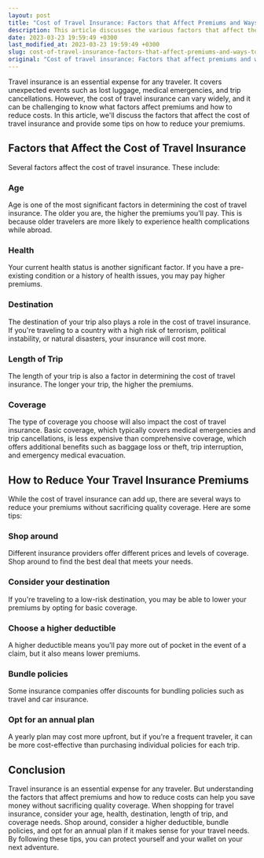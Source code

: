 ```yaml
---
layout: post
title: "Cost of Travel Insurance: Factors that Affect Premiums and Ways to Reduce Costs"
description: This article discusses the various factors that affect the cost of travel insurance and provides tips on how to reduce premiums.
date: 2023-03-23 19:59:49 +0300
last_modified_at: 2023-03-23 19:59:49 +0300
slug: cost-of-travel-insurance-factors-that-affect-premiums-and-ways-to-reduce-costs
original: "Cost of travel insurance: Factors that affect premiums and ways to reduce costs."
---
```

Travel insurance is an essential expense for any traveler. It covers unexpected events such as lost luggage, medical emergencies, and trip cancellations. However, the cost of travel insurance can vary widely, and it can be challenging to know what factors affect premiums and how to reduce costs. In this article, we'll discuss the factors that affect the cost of travel insurance and provide some tips on how to reduce your premiums.

## Factors that Affect the Cost of Travel Insurance

Several factors affect the cost of travel insurance. These include:

### Age

Age is one of the most significant factors in determining the cost of travel insurance. The older you are, the higher the premiums you'll pay. This is because older travelers are more likely to experience health complications while abroad.

### Health

Your current health status is another significant factor. If you have a pre-existing condition or a history of health issues, you may pay higher premiums.

### Destination

The destination of your trip also plays a role in the cost of travel insurance. If you're traveling to a country with a high risk of terrorism, political instability, or natural disasters, your insurance will cost more.

### Length of Trip

The length of your trip is also a factor in determining the cost of travel insurance. The longer your trip, the higher the premiums.

### Coverage

The type of coverage you choose will also impact the cost of travel insurance. Basic coverage, which typically covers medical emergencies and trip cancellations, is less expensive than comprehensive coverage, which offers additional benefits such as baggage loss or theft, trip interruption, and emergency medical evacuation.

## How to Reduce Your Travel Insurance Premiums

While the cost of travel insurance can add up, there are several ways to reduce your premiums without sacrificing quality coverage. Here are some tips:

### Shop around

Different insurance providers offer different prices and levels of coverage. Shop around to find the best deal that meets your needs.

### Consider your destination

If you're traveling to a low-risk destination, you may be able to lower your premiums by opting for basic coverage.

### Choose a higher deductible

A higher deductible means you'll pay more out of pocket in the event of a claim, but it also means lower premiums.

### Bundle policies

Some insurance companies offer discounts for bundling policies such as travel and car insurance.

### Opt for an annual plan

A yearly plan may cost more upfront, but if you're a frequent traveler, it can be more cost-effective than purchasing individual policies for each trip.

## Conclusion

Travel insurance is an essential expense for any traveler. But understanding the factors that affect premiums and how to reduce costs can help you save money without sacrificing quality coverage. When shopping for travel insurance, consider your age, health, destination, length of trip, and coverage needs. Shop around, consider a higher deductible, bundle policies, and opt for an annual plan if it makes sense for your travel needs. By following these tips, you can protect yourself and your wallet on your next adventure.